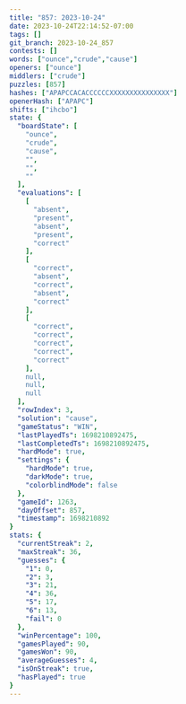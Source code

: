 ```yaml
---
title: "857: 2023-10-24"
date: 2023-10-24T22:14:52-07:00
tags: []
git_branch: 2023-10-24_857
contests: []
words: ["ounce","crude","cause"]
openers: ["ounce"]
middlers: ["crude"]
puzzles: [857]
hashes: ["APAPCCACACCCCCCXXXXXXXXXXXXXXX"]
openerHash: ["APAPC"]
shifts: ["ihcbo"]
state: {
  "boardState": [
    "ounce",
    "crude",
    "cause",
    "",
    "",
    ""
  ],
  "evaluations": [
    [
      "absent",
      "present",
      "absent",
      "present",
      "correct"
    ],
    [
      "correct",
      "absent",
      "correct",
      "absent",
      "correct"
    ],
    [
      "correct",
      "correct",
      "correct",
      "correct",
      "correct"
    ],
    null,
    null,
    null
  ],
  "rowIndex": 3,
  "solution": "cause",
  "gameStatus": "WIN",
  "lastPlayedTs": 1698210892475,
  "lastCompletedTs": 1698210892475,
  "hardMode": true,
  "settings": {
    "hardMode": true,
    "darkMode": true,
    "colorblindMode": false
  },
  "gameId": 1263,
  "dayOffset": 857,
  "timestamp": 1698210892
}
stats: {
  "currentStreak": 2,
  "maxStreak": 36,
  "guesses": {
    "1": 0,
    "2": 3,
    "3": 21,
    "4": 36,
    "5": 17,
    "6": 13,
    "fail": 0
  },
  "winPercentage": 100,
  "gamesPlayed": 90,
  "gamesWon": 90,
  "averageGuesses": 4,
  "isOnStreak": true,
  "hasPlayed": true
}
---
```

<!-- more -->

